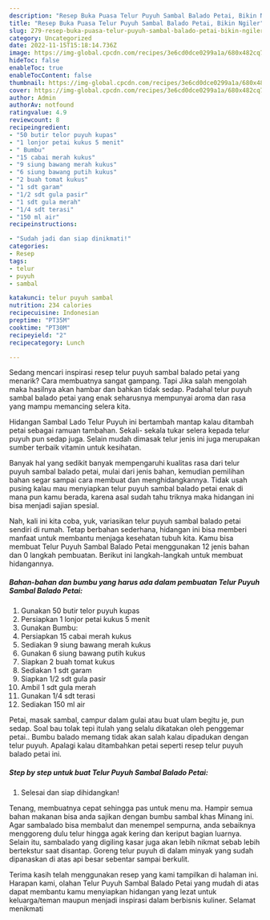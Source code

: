 ```yaml
---
description: "Resep Buka Puasa Telur Puyuh Sambal Balado Petai, Bikin Ngiler"
title: "Resep Buka Puasa Telur Puyuh Sambal Balado Petai, Bikin Ngiler"
slug: 279-resep-buka-puasa-telur-puyuh-sambal-balado-petai-bikin-ngiler
category: Uncategorized
date: 2022-11-15T15:18:14.736Z
image: https://img-global.cpcdn.com/recipes/3e6cd0dce0299a1a/680x482cq70/telur-puyuh-sambal-balado-petai-foto-resep-utama.jpg
hideToc: false
enableToc: true
enableTocContent: false
thumbnail: https://img-global.cpcdn.com/recipes/3e6cd0dce0299a1a/680x482cq70/telur-puyuh-sambal-balado-petai-foto-resep-utama.jpg
cover: https://img-global.cpcdn.com/recipes/3e6cd0dce0299a1a/680x482cq70/telur-puyuh-sambal-balado-petai-foto-resep-utama.jpg
author: Admin
authorAv: notfound
ratingvalue: 4.9
reviewcount: 8
recipeingredient:
- "50 butir telor puyuh kupas"
- "1 lonjor petai kukus 5 menit"
- " Bumbu"
- "15 cabai merah kukus"
- "9 siung bawang merah kukus"
- "6 siung bawang putih kukus"
- "2 buah tomat kukus"
- "1 sdt garam"
- "1/2 sdt gula pasir"
- "1 sdt gula merah"
- "1/4 sdt terasi"
- "150 ml air"
recipeinstructions:

- "Sudah jadi dan siap dinikmati!"
categories:
- Resep
tags:
- telur
- puyuh
- sambal

katakunci: telur puyuh sambal 
nutrition: 234 calories
recipecuisine: Indonesian
preptime: "PT35M"
cooktime: "PT30M"
recipeyield: "2"
recipecategory: Lunch

---
```



Sedang mencari inspirasi resep telur puyuh sambal balado petai yang menarik? Cara membuatnya sangat gampang. Tapi Jika salah mengolah maka hasilnya akan hambar dan bahkan tidak sedap. Padahal telur puyuh sambal balado petai yang enak seharusnya mempunyai aroma dan rasa yang mampu memancing selera kita.


Hidangan Sambal Lado Telur Puyuh ini bertambah mantap kalau ditambah petai sebagai ramuan tambahan. Sekali- sekala tukar selera kepada telur puyuh pun sedap juga. Selain mudah dimasak telur jenis ini juga merupakan sumber terbaik vitamin untuk kesihatan.

Banyak hal yang sedikit banyak mempengaruhi kualitas rasa dari telur puyuh sambal balado petai, mulai dari jenis bahan, kemudian pemilihan bahan segar sampai cara membuat dan menghidangkannya. Tidak usah pusing kalau mau menyiapkan telur puyuh sambal balado petai enak di mana pun kamu berada, karena asal sudah tahu triknya maka hidangan ini bisa menjadi sajian spesial.


Nah, kali ini kita coba, yuk, variasikan telur puyuh sambal balado petai sendiri di rumah. Tetap berbahan sederhana, hidangan ini bisa memberi manfaat untuk membantu menjaga kesehatan tubuh kita. Kamu bisa membuat Telur Puyuh Sambal Balado Petai menggunakan 12 jenis bahan dan 0 langkah pembuatan. Berikut ini langkah-langkah untuk membuat hidangannya.

<!--inarticleads1-->

##### Bahan-bahan dan bumbu yang harus ada dalam pembuatan Telur Puyuh Sambal Balado Petai:

1. Gunakan 50 butir telor puyuh kupas
1. Persiapkan 1 lonjor petai kukus 5 menit
1. Gunakan  Bumbu:
1. Persiapkan 15 cabai merah kukus
1. Sediakan 9 siung bawang merah kukus
1. Gunakan 6 siung bawang putih kukus
1. Siapkan 2 buah tomat kukus
1. Sediakan 1 sdt garam
1. Siapkan 1/2 sdt gula pasir
1. Ambil 1 sdt gula merah
1. Gunakan 1/4 sdt terasi
1. Sediakan 150 ml air


Petai, masak sambal, campur dalam gulai atau buat ulam begitu je, pun sedap. Soal bau tolak tepi itulah yang selalu dikatakan oleh penggemar petai.. Bumbu balado memang tidak akan salah kalau dipadukan dengan telur puyuh. Apalagi kalau ditambahkan petai seperti resep telur puyuh balado petai ini. 

<!--inarticleads2-->

##### Step by step untuk buat Telur Puyuh Sambal Balado Petai:


1. Selesai dan siap dihidangkan!

Tenang, membuatnya cepat sehingga pas untuk menu ma. Hampir semua bahan makanan bisa anda sajikan dengan bumbu sambal khas Minang ini. Agar sambalado bisa membalut dan menempel sempurna, anda sebaiknya menggoreng dulu telur hingga agak kering dan keriput bagian luarnya. Selain itu, sambalado yang digiling kasar juga akan lebih nikmat sebab lebih bertekstur saat disantap. Goreng telur puyuh di dalam minyak yang sudah dipanaskan di atas api besar sebentar sampai berkulit. 

Terima kasih telah menggunakan resep yang kami tampilkan di halaman ini. Harapan kami, olahan Telur Puyuh Sambal Balado Petai yang mudah di atas dapat membantu kamu menyiapkan hidangan yang lezat untuk keluarga/teman maupun menjadi inspirasi dalam berbisnis kuliner. Selamat menikmati
